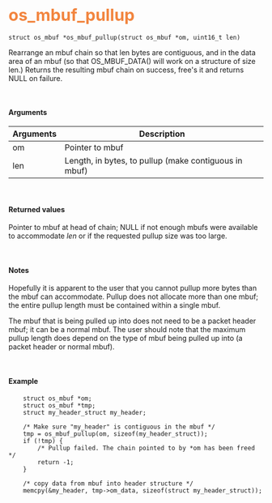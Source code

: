 ## <font color="#F2853F" style="font-size:24pt">os_mbuf_pullup</font>

```no-highlight
struct os_mbuf *os_mbuf_pullup(struct os_mbuf *om, uint16_t len)
```

Rearrange an mbuf chain so that len bytes are contiguous, and in the data area of an mbuf (so that OS_MBUF_DATA() will  work on a structure of size len.)  Returns the resulting mbuf chain on success, free's it and returns NULL on failure.

<br>

#### Arguments

| Arguments | Description |
|-----------|-------------|
| om | Pointer to mbuf |
| len | Length, in bytes, to pullup (make contiguous in mbuf) |

<br>

#### Returned values
Pointer to mbuf at head of chain; NULL if not enough mbufs were available to accommodate *len* or if the requested pullup size was too large.

<br>

#### Notes
Hopefully it is apparent to the user that you cannot pullup more bytes than the mbuf can accommodate. Pullup does not allocate more than one mbuf; the entire pullup length must be contained within a single mbuf.

The mbuf that is being pulled up into does not need to be a packet header mbuf; it can be a normal mbuf. The user should note that the maximum pullup length does depend on the type of mbuf being pulled up into (a packet header or normal mbuf).

<br>

#### Example

```no-highlight
	struct os_mbuf *om;
    struct os_mbuf *tmp;
    struct my_header_struct my_header;

    /* Make sure "my_header" is contiguous in the mbuf */
    tmp = os_mbuf_pullup(om, sizeof(my_header_struct));
    if (!tmp) {
        /* Pullup failed. The chain pointed to by *om has been freed */
        return -1;
    }

    /* copy data from mbuf into header structure */
    memcpy(&my_header, tmp->om_data, sizeof(struct my_header_struct));
```


